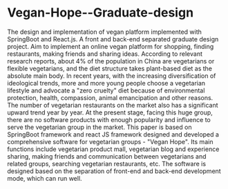 # Vegan-Hope--Graduate-design
The design and implementation of vegan platform implemented with SpringBoot and React.js.
A front and back-end separated graduate design project. Aim to implement an online vegan platform for shopping, finding restaurants, making friends and sharing ideas.
According to relevant research reports, about 4% of the population in China are vegetarians or flexible vegetarians, and the diet structure takes plant-based diet as the absolute main body. In recent years, with the increasing diversification of ideological trends, more and more young people choose a vegetarian lifestyle and advocate a "zero cruelty" diet because of environmental protection, health, compassion, animal emancipation and other reasons. The number of vegetarian restaurants on the market also has a significant upward trend year by year. At the present stage, facing this huge group, there are no software products with enough popularity and influence to serve the vegetarian group in the market. This paper is based on SpringBoot framework and react JS framework designed and developed a comprehensive software for vegetarian groups - "Vegan Hope". Its main functions include vegetarian product mall, vegetarian blog and experience sharing, making friends and communication between vegetarians and related groups, searching vegetarian restaurants, etc. The software is designed based on the separation of front-end and back-end development mode, which can run well.
